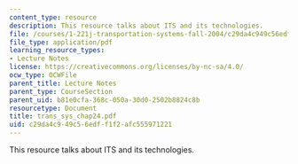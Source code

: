 ```yaml
---
content_type: resource
description: This resource talks about ITS and its technologies.
file: /courses/1-221j-transportation-systems-fall-2004/c29da4c949c56edff1f2afc555971221_trans_sys_chap24.pdf
file_type: application/pdf
learning_resource_types:
- Lecture Notes
license: https://creativecommons.org/licenses/by-nc-sa/4.0/
ocw_type: OCWFile
parent_title: Lecture Notes
parent_type: CourseSection
parent_uid: b81e0cfa-368c-050a-30d0-2502b8824c8b
resourcetype: Document
title: trans_sys_chap24.pdf
uid: c29da4c9-49c5-6edf-f1f2-afc555971221
---
```

This resource talks about ITS and its technologies.